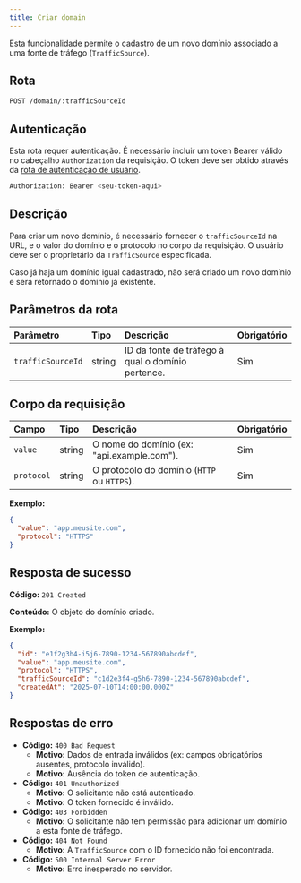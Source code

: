 ```yaml
---
title: Criar domain
---
```


Esta funcionalidade permite o cadastro de um novo domínio associado a uma fonte de tráfego (`TrafficSource`).

## Rota

```bash
POST /domain/:trafficSourceId
```

## Autenticação

Esta rota requer autenticação. É necessário incluir um token Bearer válido no cabeçalho `Authorization` da requisição. O token deve ser obtido através da [rota de autenticação de usuário](/ptbr/user/authuser/).

```bash
Authorization: Bearer <seu-token-aqui>
```

## Descrição

Para criar um novo domínio, é necessário fornecer o `trafficSourceId` na URL, e o valor do domínio e o protocolo no corpo da requisição. O usuário deve ser o proprietário da `TrafficSource` especificada.

Caso já haja um domínio igual cadastrado, não será criado um novo domínio e será retornado o domínio já existente.

## Parâmetros da rota

| Parâmetro         | Tipo   | Descrição                                         | Obrigatório |
| :---------------- | :----- | :------------------------------------------------ | :---------- |
| `trafficSourceId` | string | ID da fonte de tráfego à qual o domínio pertence. | Sim         |

## Corpo da requisição

| Campo      | Tipo   | Descrição                                   | Obrigatório |
| :--------- | :----- | :------------------------------------------ | :---------- |
| `value`    | string | O nome do domínio (ex: "api.example.com").  | Sim         |
| `protocol` | string | O protocolo do domínio (`HTTP` ou `HTTPS`). | Sim         |

**Exemplo:**

```json
{
  "value": "app.meusite.com",
  "protocol": "HTTPS"
}
```

## Resposta de sucesso

**Código:** `201 Created`

**Conteúdo:** O objeto do domínio criado.

**Exemplo:**

```json
{
  "id": "e1f2g3h4-i5j6-7890-1234-567890abcdef",
  "value": "app.meusite.com",
  "protocol": "HTTPS",
  "trafficSourceId": "c1d2e3f4-g5h6-7890-1234-567890abcdef",
  "createdAt": "2025-07-10T14:00:00.000Z"
}
```

## Respostas de erro

- **Código:** `400 Bad Request`
  - **Motivo:** Dados de entrada inválidos (ex: campos obrigatórios ausentes, protocolo inválido).
  - **Motivo:** Ausência do token de autenticação.
- **Código:** `401 Unauthorized`
  - **Motivo:** O solicitante não está autenticado.
  - **Motivo:** O token fornecido é inválido.
- **Código:** `403 Forbidden`
  - **Motivo:** O solicitante não tem permissão para adicionar um domínio a esta fonte de tráfego.
- **Código:** `404 Not Found`
  - **Motivo:** A `TrafficSource` com o ID fornecido não foi encontrada.
- **Código:** `500 Internal Server Error`
  - **Motivo:** Erro inesperado no servidor.
